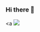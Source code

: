 ### Hi there 👋

<a <img src="https://img.shields.io/badge/Python-3776AB?style=flat&logo=Python&logoColor=000000"/></a>

<!--**nahowo/nahowo** is a ✨ _special_ ✨ repository because its `README.md` (this file) appears on your GitHub profile.

[Nahowo's GitHub stats](https://github-readme-stats.vercel.app/api?username=nahowo&show_icons=true&theme=radical)
